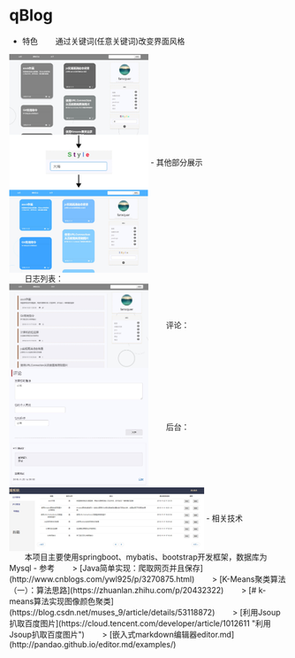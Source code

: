 ﻿# qBlog
- 特色
　　通过关键词(任意关键词)改变界面风格
<img src="https://github.com/fanxquer/qBlog/blob/master/readmeImage/1.jpg" width="50%" align=center>
- 其他部分展示<br>
　　日志列表：<br>
<img src="https://github.com/fanxquer/qBlog/blob/master/readmeImage/2.jpg" width="50%" align=center>
　　评论：<br>
<img src="https://github.com/fanxquer/qBlog/blob/master/readmeImage/3.jpg" width="50%" align=center>
　　后台：<br>
<img src="https://github.com/fanxquer/qBlog/blob/master/readmeImage/4.jpg" width="70%" align=center>
- 相关技术<br>
　　本项目主要使用springboot、mybatis、bootstrap开发框架，数据库为Mysql
- 参考
　　> [Java简单实现：爬取网页并且保存](http://www.cnblogs.com/ywl925/p/3270875.html)
　　> [K-Means聚类算法（一）：算法思路](https://zhuanlan.zhihu.com/p/20432322)
　　> [# k-means算法实现图像颜色聚类](https://blog.csdn.net/muses_9/article/details/53118872)
　　> [利用Jsoup扒取百度图片](https://cloud.tencent.com/developer/article/1012611 "利用Jsoup扒取百度图片")
　　> [嵌入式markdown编辑器editor.md](http://pandao.github.io/editor.md/examples/)